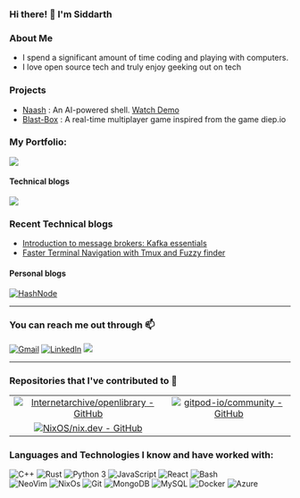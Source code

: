### Hi there! 👋  I'm Siddarth 

### About Me

 - I spend a significant amount of time coding and playing with computers.
 - I love open source tech and truly enjoy geeking out on tech
   

### Projects
- [Naash](https://devfolio.co/projects/yaash-yet-another-ai-shell-192b) : An AI-powered shell. [Watch Demo](https://www.youtube.com/watch?v=6xZ1Gxxiu1U)
- [Blast-Box](https://github.com/siddarth2810/blast-box) : A real-time multiplayer game inspired from the game diep.io
  

### **My Portfolio**:
<a href="https://siddarth.tech/"><img src="https://img.shields.io/badge/Portfolio-%23000000.svg?style=for-the-badge&logo=Firefox&style=flat&logoColor=#FF7139"/></a>



#### Technical blogs

<a href="https://dev.to/siddarth2810"><img src="https://img.shields.io/badge/dev.to-0A0A0A?style=for-the-badge&logo=dev.to&logoColor=white"  /></a>


### Recent Technical blogs


* [Introduction to message brokers: Kafka essentials](https://dev.to/siddarth2810/introduction-to-message-brokers-kafka-essentials-3ddk)
* [Faster Terminal Navigation with Tmux and Fuzzy finder](https://dev.to/siddarth2810/faster-terminal-navigation-with-tmux-and-fuzzy-finder-1217)

#### Personal blogs
<a href="https://siddarth.hashnode.dev/" target="_blank"><img alt="HashNode" src="https://img.shields.io/badge/Hashnode-2962FF?style=for-the-badge&logo=hashnode&logoColor=white"></a>

---
### You can reach me out through 📫

<div align="left">
  
  <a href="mailto:siddarthg0910@gmail.com" target="_blank"><img alt="Gmail" src="https://img.shields.io/badge/Gmail-D14836?style=for-the-badge&logo=gmail&logoColor=white"></a>
  <a href="https://www.linkedin.com/in/siddarth2810" target="_blank"><img alt="LinkedIn" src="https://img.shields.io/badge/LinkedIn-0077B5?style=for-the-badge&logo=linkedin&logoColor=white"></a>
  <a href="https://twitter.com/Siddarth_0910"><img src="https://img.shields.io/badge/Twitter-%231DA1F2.svg?style=for-the-badge&logo=Twitter&logoColor=white"></a>
  
</div>


<hr>

### Repositories that I've contributed to 🌟
|||
|:---:|:---:|
|[![Internetarchive/openlibrary - GitHub](https://gh-card.dev/repos/Internetarchive/openlibrary.svg?fullname=)](https://github.com/Internetarchive/openlibrary)|[![gitpod-io/community - GitHub](https://gh-card.dev/repos/gitpod-io/community.svg?fullname=)](https://github.com/gitpod-io/community)|
|[![NixOS/nix.dev - GitHub](https://gh-card.dev/repos/NixOS/nix.dev.svg?fullname=)](https://github.com/NixOS/nix.dev)||

### Languages and Technologies I know and have worked with:

<div align="left">
   <img alt="C++" src="https://img.shields.io/badge/C%2B%2B-00599C?style=for-the-badge&logo=c%2B%2B&logoColor=white">
   <img alt="Rust" src="https://img.shields.io/badge/Rust-000000?style=for-the-badge&logo=rust&logoColor=white" />
    <img alt="Python 3" src="https://img.shields.io/badge/Python-37709F?style=for-the-badge&logo=python&logoColor=white" />
 <img alt="JavaScript" src="https://img.shields.io/badge/JavaScript-323330?style=for-the-badge&logo=javascript&logoColor=F7DF1E">
   <img alt="React" src="https://img.shields.io/badge/React-20232A?style=for-the-badge&logo=react&logoColor=61DAFB" />
     <img alt="Bash" src="https://img.shields.io/badge/GNU%20Bash-4EAA25?style=for-the-badge&logo=GNU%20Bash&logoColor=white" />

  <br>
    <img alt="NeoVim" src="https://img.shields.io/badge/NeoVim-%2357A143.svg?&style=for-the-badge&logo=neovim&logoColor=white" />
     <img alt="NixOs" src= "https://img.shields.io/badge/NixOS-5277C3?style=for-the-badge&logo=nixos&logoColor=white" />
    <img alt="Git" src="https://img.shields.io/badge/Git-f05030?&style=for-the-badge&logo=git&logoColor=white">
 <img alt="MongoDB" src="https://img.shields.io/badge/MongoDB-4EA94B?style=for-the-badge&logo=mongodb&logoColor=white">
  <img alt="MySQL" src="https://img.shields.io/badge/MySQL-00000F?style=for-the-badge&logo=mysql&logoColor=white" />
  <img alt="Docker" src="https://img.shields.io/badge/Docker-2CA5E0?style=for-the-badge&logo=docker&logoColor=white" />
  <img alt="Azure" src="https://img.shields.io/badge/azure-5391FE?style=for-the-badge&logo=powershell&logoColor=white" />
  <br>
  
